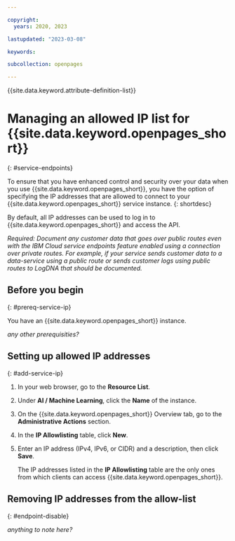 ```yaml
---

copyright:
  years: 2020, 2023

lastupdated: "2023-03-08"

keywords:

subcollection: openpages

---
```


{{site.data.keyword.attribute-definition-list}}

<!--Name your file `service-endpoints.md` with the title Using service endpoints to privately connect to _servicename_. When nav titles are available you can use Using service endpoints as your title for the left nav entry while retaining the longer title as your H1 in the topic to ensure helpful search results.
IMPORTANT:
* If your service supports only service endpoints, include it in the **How to** nav group in the **Enhancing security** topic group in your `toc.yaml` file.
* If your service supports both service endpoints and VPE for VPC, then refer to the guidance about placement in a nested topic group within the Enhancing security topic group: https://test.cloud.ibm.com/docs/writing?topic=writing-security-content-guidance-->

# Managing an allowed IP list for {{site.data.keyword.openpages_short}}
{: #service-endpoints}

To ensure that you have enhanced control and security over your data when you use {{site.data.keyword.openpages_short}}, you have the option of specifying the IP addresses that are allowed to connect to your {{site.data.keyword.openpages_short}} service instance.
{: shortdesc}

By default, all IP addresses can be used to log in to {{site.data.keyword.openpages_short}} and access the API.

_Required: Document any customer data that goes over public routes even with the IBM Cloud service endpoints feature enabled using a connection over private routes. For example, if your service sends customer data to a data-service using a public route or sends customer logs using public routes to LogDNA that should be documented._

## Before you begin
{: #prereq-service-ip}

You have an {{site.data.keyword.openpages_short}} instance.

_any other prerequisities?_

## Setting up allowed IP addresses
{: #add-service-ip}

1. In your web browser, go to the **Resource List**.
2. Under **AI / Machine Learning**, click the **Name** of the instance.
3. On the {{site.data.keyword.openpages_short}} Overview tab, go to the **Administrative Actions** section.
4. In the **IP Allowlisting** table, click **New**.
5. Enter an IP address (IPv4, IPv6, or CIDR) and a description, then click **Save**.

     The IP addresses listed in the **IP Allowlisting** table are the only ones from which clients can access {{site.data.keyword.openpages_short}}.

## Removing IP addresses from the allow-list
{: #endpoint-disable}

_anything to note here?_
